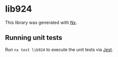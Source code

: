 # lib924

This library was generated with [Nx](https://nx.dev).

## Running unit tests

Run `nx test lib924` to execute the unit tests via [Jest](https://jestjs.io).
